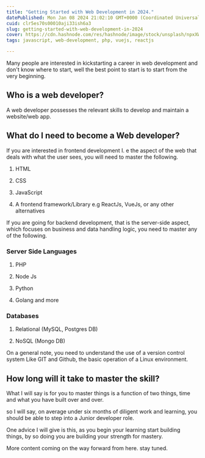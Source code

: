 ```yaml
---
title: "Getting Started with Web Development in 2024."
datePublished: Mon Jan 08 2024 21:02:10 GMT+0000 (Coordinated Universal Time)
cuid: clr5es70s00010aji33ish6a3
slug: getting-started-with-web-development-in-2024
cover: https://cdn.hashnode.com/res/hashnode/image/stock/unsplash/npxXWgQ33ZQ/upload/bdfef7b716735395e9c5da4d67eb0482.jpeg
tags: javascript, web-development, php, vuejs, reactjs

---
```


Many people are interested in kickstarting a career in web development and don't know where to start, well the best point to start is to start from the very beginning.

## Who is a web developer?

A web developer possesses the relevant skills to develop and maintain a website/web app.

## What do I need to become a Web developer?

If you are interested in frontend development I. e the aspect of the web that deals with what the user sees, you will need to master the following.

1. HTML
    
2. CSS
    
3. JavaScript
    
4. A frontend framework/Library e.g ReactJs, VueJs, or any other alternatives
    

If you are going for backend development, that is the server-side aspect, which focuses on business and data handling logic, you need to master any of the following.

### Server Side Languages

1. PHP
    
2. Node Js
    
3. Python
    
4. Golang and more
    

### Databases

1. Relational (MySQL, Postgres DB)
    
2. NoSQL (Mongo DB)
    

On a general note, you need to understand the use of a version control system Like GIT and Github, the basic operation of a Linux environment.

## How long will it take to master the skill?

What I will say is for you to master things is a function of two things, time and what you have built over and over.

so I will say, on average under six months of diligent work and learning, you should be able to step into a Junior developer role.

One advice I will give is this, as you begin your learning start building things, by so doing you are building your strength for mastery.

More content coming on the way forward from here. stay tuned.